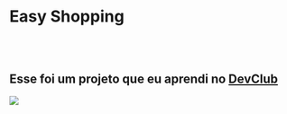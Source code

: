 <h1>Easy Shopping</h1>
<br>
<br>
<h2>Esse foi um projeto que eu aprendi no <a href="https://rodolfomori.com.br/devclub">DevClub</a></h2>

<img src="https://github.com/RobsonBp88/easy-shopping/blob/main/print%20projeto%201.png?raw=true">
